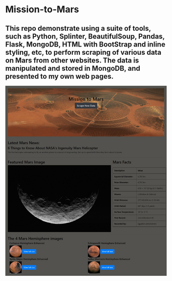 # Mission-to-Mars

## This repo demonstrate using a suite of tools, such as Python, Splinter, BeautifulSoup, Pandas, Flask, MongoDB, HTML with BootStrap and inline styling, etc, to perform scraping of various data on Mars from other websites.  The data is manipulated and stored in MongoDB, and presented to my own web pages.  

<p align="center">
  <img src="Mission_to_Mars.png">
</p>
